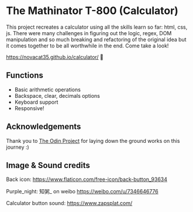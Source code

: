 # The Mathinator T-800 (Calculator)
This project recreates a calculator using all the skills learn so far: html, css, js. There were many challenges in figuring out the logic, regex, DOM manipulation and so much breaking and refactoring of the original idea but it comes together to be all worthwhile in the end. Come take a look! 

https://novacat35.github.io/calculator/ 🧮


## Functions
- Basic arithmetic operations
- Backspace, clear, decimals options
- Keyboard support
- Responsive!


## Acknowledgements
Thank you to [The Odin Project](https://www.theodinproject.com/dashboard) for laying down the ground works on this journey  :)

## Image & Sound credits
Back icon: https://www.flaticon.com/free-icon/back-button_93634

Purple_night: 知粥_ on weibo 
https://weibo.com/u/7346646776

Calculator button sound: https://www.zapsplat.com/
